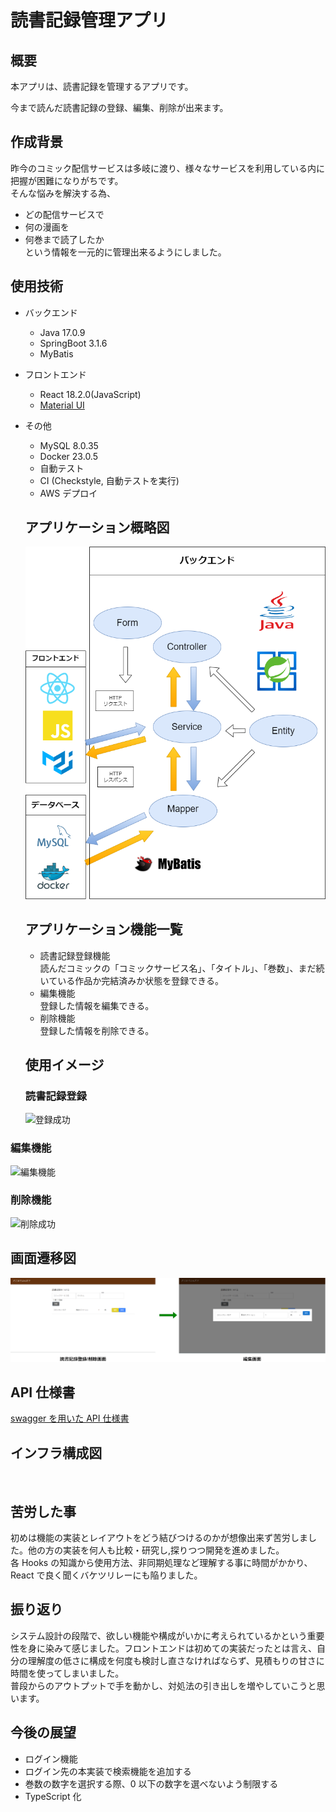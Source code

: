 # 読書記録管理アプリ

## 概要

本アプリは、読書記録を管理するアプリです。

今まで読んだ読書記録の登録、編集、削除が出来ます。

## 作成背景

昨今のコミック配信サービスは多岐に渡り、様々なサービスを利用している内に把握が困難になりがちです。  
そんな悩みを解決する為、

- どの配信サービスで
- 何の漫画を
- 何巻まで読了したか  
  という情報を一元的に管理出来るようにしました。

## 使用技術

- バックエンド
  - Java 17.0.9
  - SpringBoot 3.1.6
  - MyBatis
- フロントエンド
  - React 18.2.0(JavaScript)
  - [Material UI](https://mui.com/)
- その他

  - MySQL 8.0.35
  - Docker 23.0.5
  - 自動テスト
  - CI (Checkstyle, 自動テストを実行)
  - AWS デプロイ

  ## アプリケーション概略図

  ![アプリケーション概略図](./image/アプリケーション概略図.drawio.png)

  ## アプリケーション機能一覧

  - 読書記録登録機能  
    読んだコミックの「コミックサービス名」、「タイトル」、「巻数」、まだ続いている作品か完結済みか状態を登録できる。
  - 編集機能  
    登録した情報を編集できる。
  - 削除機能  
    登録した情報を削除できる。

  ## 使用イメージ

  ### 読書記録登録

  ![登録成功](./image/登録成功.gif)

### 編集機能

![編集機能](./image/更新成功.gif)

### 削除機能

![削除成功](./image/削除成功.gif)

## 画面遷移図

![画面遷移図](./image/画面遷移図.drawio.png)

## API 仕様書

[swagger を用いた API 仕様書](https://kana2212.github.io/ComicLogAPI/)

## インフラ構成図

![]()

## 苦労した事

初めは機能の実装とレイアウトをどう結びつけるのかが想像出来ず苦労しました。他の方の実装を何人も比較・研究し,探りつつ開発を進めました。  
各 Hooks の知識から使用方法、非同期処理など理解する事に時間がかかり、React で良く聞くバケツリレーにも陥りました。

## 振り返り

システム設計の段階で、欲しい機能や構成がいかに考えられているかという重要性を身に染みて感じました。フロントエンドは初めての実装だったとは言え、自分の理解度の低さに構成を何度も検討し直さなければならず、見積もりの甘さに時間を使ってしまいました。  
普段からのアウトプットで手を動かし、対処法の引き出しを増やしていこうと思います。

## 今後の展望

- ログイン機能
- ログイン先の本実装で検索機能を追加する
- 巻数の数字を選択する際、0 以下の数字を選べないよう制限する
- TypeScript 化
